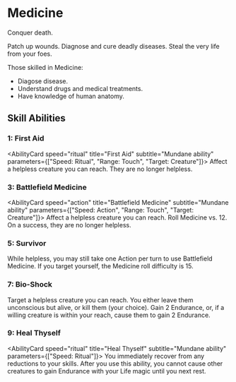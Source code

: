 # Medicine

Conquer death.

Patch up wounds. Diagnose and cure deadly diseases. Steal the very life from your foes.

Those skilled in Medicine:

- Diagose disease.
- Understand drugs and medical treatments.
- Have knowledge of human anatomy.

## Skill Abilities

### 1: First Aid

<AbilityCard
speed="ritual"
title="First Aid"
subtitle="Mundane ability"
parameters={["Speed: Ritual", "Range: Touch", "Target: Creature"]}>
Affect a helpless creature you can reach. They are no longer helpless.
</AbilityCard>

### 3: Battlefield Medicine

<AbilityCard
speed="action"
title="Battlefield Medicine"
subtitle="Mundane ability"
parameters={["Speed: Action", "Range: Touch", "Target: Creature"]}>
Affect a helpless creature you can reach. Roll Medicine vs. 12. On a success, they are no longer helpless.
</AbilityCard>

### 5: Survivor

<AbilityCard
speed="enhancement"
title="Survivor"
subtitle="Enhancement">
While helpless, you may still take one Action per turn to use Battlefield Medicine. If you target yourself, the Medicine roll difficulty is 15.
</AbilityCard>

### 7: Bio-Shock

<AbilityCard
speed="action"
title="Bio-Shock"
subtitle="Magical ability">
Target a helpless creature you can reach. You either leave them unconscious but alive, or kill them (your choice). Gain 2 Endurance, or, if a willing creature is within your reach, cause them to gain 2 Endurance.
</AbilityCard>

### 9: Heal Thyself

<AbilityCard
speed="ritual"
title="Heal Thyself"
subtitle="Mundane ability"
parameters={["Speed: Ritual"]}>
You immediately recover from any reductions to your skills. After you use this ability, you cannot cause other creatures to gain Endurance with your Life magic until you next rest.
</AbilityCard>
